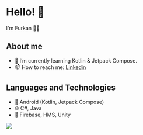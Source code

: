 # Hello! 👋

I'm Furkan 👨‍💻

## About me
- 🌱 I’m currently learning Kotlin & Jetpack Compose.
- 📫 How to reach me: [Linkedin](https://www.linkedin.com/in/furkan-tüzün/)

## Languages and Technologies
- 🚀 Android (Kotlin, Jetpack Compose)
- 🌐 C#, Java
- 🔧 Firebase, HMS, Unity

![](https://komarev.com/ghpvc/?username=furkantzn)

<!--
**furkantzn/furkantzn** is a ✨ _special_ ✨ repository because its `README.md` (this file) appears on your GitHub profile.

Here are some ideas to get you started:

- 🔭 I’m currently working on ...
- 🌱 I’m currently learning ...
- 👯 I’m looking to collaborate on ...
- 🤔 I’m looking for help with ...
- 💬 Ask me about ...
- 📫 How to reach me: ...
- 😄 Pronouns: ...
- ⚡ Fun fact: ...
-->
